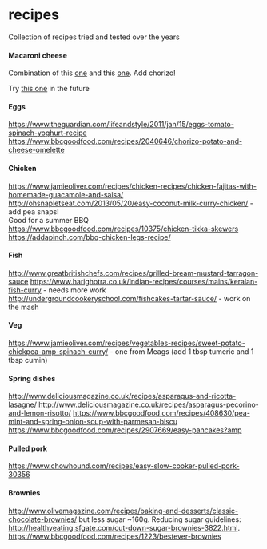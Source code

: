 # recipes
Collection of recipes tried and tested over the years 


#### Macaroni cheese
Combination of this [one](http://www.goodtoknow.co.uk/recipes/297086/macaroni-cheese-with-broccoli) and this 
[one](https://www.bbcgoodfood.com/recipes/8834/bestever-macaroni-cheese). Add chorizo!

Try [this one](https://www.theguardian.com/lifeandstyle/2016/nov/02/tamal-ray-bonfire-night-recipes-mac-cheese-toffee-hot-chocolate) in the future

#### Eggs

https://www.theguardian.com/lifeandstyle/2011/jan/15/eggs-tomato-spinach-yoghurt-recipe
https://www.bbcgoodfood.com/recipes/2040646/chorizo-potato-and-cheese-omelette

#### Chicken

https://www.jamieoliver.com/recipes/chicken-recipes/chicken-fajitas-with-homemade-guacamole-and-salsa/
http://ohsnapletseat.com/2013/05/20/easy-coconut-milk-curry-chicken/ - add pea snaps!
</br> Good for a summer BBQ https://www.bbcgoodfood.com/recipes/10375/chicken-tikka-skewers
https://addapinch.com/bbq-chicken-legs-recipe/


#### Fish

http://www.greatbritishchefs.com/recipes/grilled-bream-mustard-tarragon-sauce
https://www.harighotra.co.uk/indian-recipes/courses/mains/keralan-fish-curry - needs more work
http://undergroundcookeryschool.com/fishcakes-tartar-sauce/ - work on the mash

#### Veg
https://www.jamieoliver.com/recipes/vegetables-recipes/sweet-potato-chickpea-amp-spinach-curry/ - one from Meags (add 1 tbsp tumeric and 1 tbsp cumin)

#### Spring dishes

http://www.deliciousmagazine.co.uk/recipes/asparagus-and-ricotta-lasagne/
http://www.deliciousmagazine.co.uk/recipes/asparagus-pecorino-and-lemon-risotto/
https://www.bbcgoodfood.com/recipes/408630/pea-mint-and-spring-onion-soup-with-parmesan-biscu
https://www.bbcgoodfood.com/recipes/2907669/easy-pancakes?amp

#### Pulled pork 
https://www.chowhound.com/recipes/easy-slow-cooker-pulled-pork-30356

#### Brownies
http://www.olivemagazine.com/recipes/baking-and-desserts/classic-chocolate-brownies/ but less sugar ~160g. Reducing sugar guidelines: http://healthyeating.sfgate.com/cut-down-sugar-brownies-3822.html. 
https://www.bbcgoodfood.com/recipes/1223/bestever-brownies

